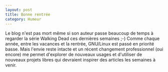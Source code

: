 ```yaml
---
layout: post
title: Bonne rentrée
category: Humeur
---
```


Le blog n'est pas mort même si son auteur passe beaucoup de temps à regarder
la série Walking Dead ces dernières semaines ;-)<!-- more --> Comme chaque année, entre
les vacances et la rentrée, GNU/Linux est passé en priorité basse. Mais
l'envie reste intacte et un récent changement professionnel (oui encore) me
permet d'explorer de nouveaux usages et d'utiliser de nouveaux projets libres
qui devraient inspirer des articles les semaines à venir.
